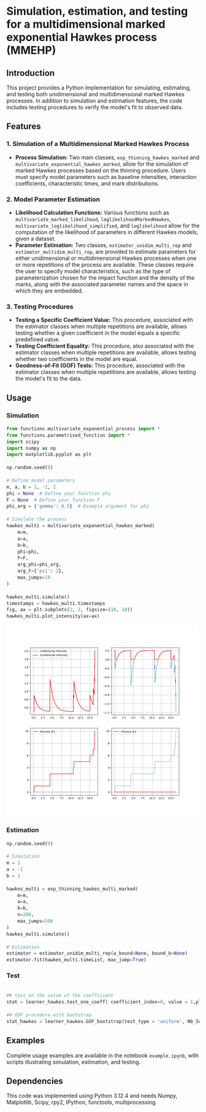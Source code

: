 # Simulation, estimation, and testing for a multidimensional marked exponential Hawkes process (MMEHP)

## Introduction

This project provides a Python implementation for simulating, estimating, and testing both unidimensional and multidimensional marked Hawkes processes. In addition to simulation and estimation features, the code includes testing procedures to verify the model's fit to observed data.

## Features

### 1. Simulation of a Multidimensional Marked Hawkes Process
- **Process Simulation:** Two main classes, `exp_thinning_hawkes_marked` and `multivariate_exponential_hawkes_marked`, allow for the simulation of marked Hawkes processes based on the thinning procedure. Users must specify model parameters such as baseline intensities, interaction coefficients, characteristic times, and mark distributions.

### 2. Model Parameter Estimation
- **Likelihood Calculation Functions:** Various functions such as `multivariate_marked_likelihood`, `loglikelihoodMarkedHawkes`, `multivariate_loglikelihood_simplified`, and `loglikelihood` allow for the computation of the likelihood of parameters in different Hawkes models, given a dataset.
- **Parameter Estimation:** Two classes, `estimator_unidim_multi_rep` and `estimator_multidim_multi_rep`, are provided to estimate parameters for either unidimensional or multidimensional Hawkes processes when one or more repetitions of the process are available. These classes require the user to specify model characteristics, such as the type of parameterization chosen for the impact function and the density of the marks, along with the associated parameter names and the space in which they are embedded.

### 3. Testing Procedures
- **Testing a Specific Coefficient Value:** This procedure, associated with the estimator classes when multiple repetitions are available, allows testing whether a given coefficient in the model equals a specific predefined value.
- **Testing Coefficient Equality:** This procedure, also associated with the estimator classes when multiple repetitions are available, allows testing whether two coefficients in the model are equal.
- **Goodness-of-Fit (GOF) Tests:** This procedure, associated with the estimator classes when multiple repetitions are available, allows testing the model's fit to the data.

## Usage

### Simulation

```python
from functions.multivariate_exponential_process import *
from functions.parametrised_function import *
import scipy 
import numpy as np
import matplotlib.pyplot as plt

np.random.seed(0)

# Define model parameters
m, a, b = 1, -1, 2
phi = None  # Define your function phi
F = None  # Define your function F
phi_arg = {'gamma': 0.5}  # Example argument for phi

# Simulate the process
hawkes_multi = multivariate_exponential_hawkes_marked(
    m=m,
    a=a, 
    b=b, 
    phi=phi, 
    F=F, 
    arg_phi=phi_arg, 
    arg_F={'psi': 2}, 
    max_jumps=10
)

hawkes_multi.simulate()
timestamps = hawkes_multi.timestamps
fig, ax = plt.subplots(2, 2, figsize=(10, 10))
hawkes_multi.plot_intensity(ax=ax)
```

<img src="./plot/simulation_MMEHP.png" width="500">



### Estimation

```py 
np.random.seed(0)

# Simulation 
m = 1
a = -1
b = 1

hawkes_multi = exp_thinning_hawkes_multi_marked(
    m=m,
    a=a, 
    b=b, 
    n=200,
    max_jumps=500
)
hawkes_multi.simulate()

# Estimation
estimator = estimator_unidim_multi_rep(a_bound=None, bound_b=None)
estimator.fit(hawkes_multi.timeList, max_jump=True)

```

### Test

```py 

## test on the value of the coefficient
stat = learner_hawkes.test_one_coeff( coefficient_index=0, value = 1,plot=True)

## GOF procedure with bootstrap
stat_hawkes = learner_hawkes.GOF_bootstrap(test_type = 'uniform', Nb_SubSample=100, plot = True)

```


## Examples 

Complete usage examples are available in the notebook ``example.ipynb``, with scripts illustrating simulation, estimation, and testing.


## Dependencies

This code was implemented using Python 3.12.4 and needs Numpy, Matplotlib, Scipy, rpy2, IPython, functools, multiprocessing.
